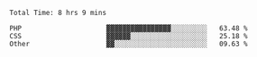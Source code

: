<!--START_SECTION:waka-->

```text
Total Time: 8 hrs 9 mins

PHP                     ▓▓▓▓▓▓▓▓▓▓▓▓▓▓▓▓░░░░░░░░░   63.48 %
CSS                     ▓▓▓▓▓▓░░░░░░░░░░░░░░░░░░░   25.18 %
Other                   ▓▓░░░░░░░░░░░░░░░░░░░░░░░   09.63 %
```

<!--END_SECTION:waka-->
